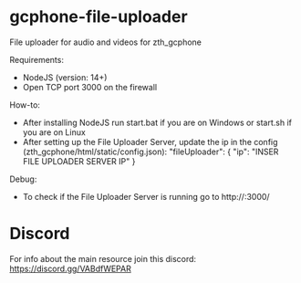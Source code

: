 # gcphone-file-uploader
File uploader for audio and videos for zth_gcphone

Requirements:
  - NodeJS (version: 14+)
  - Open TCP port 3000 on the firewall

How-to:
  - After installing NodeJS run start.bat if you are on Windows or start.sh if you are on Linux
  - After setting up the File Uploader Server, update the ip in the config (zth_gcphone/html/static/config.json):
    "fileUploader": {
      "ip": "INSER FILE UPLOADER SERVER IP"
    }

Debug:
  - To check if the File Uploader Server is running go to http://<uploaderServerIp>:3000/

# Discord
For info about the main resource join this discord: https://discord.gg/VABdfWEPAR
